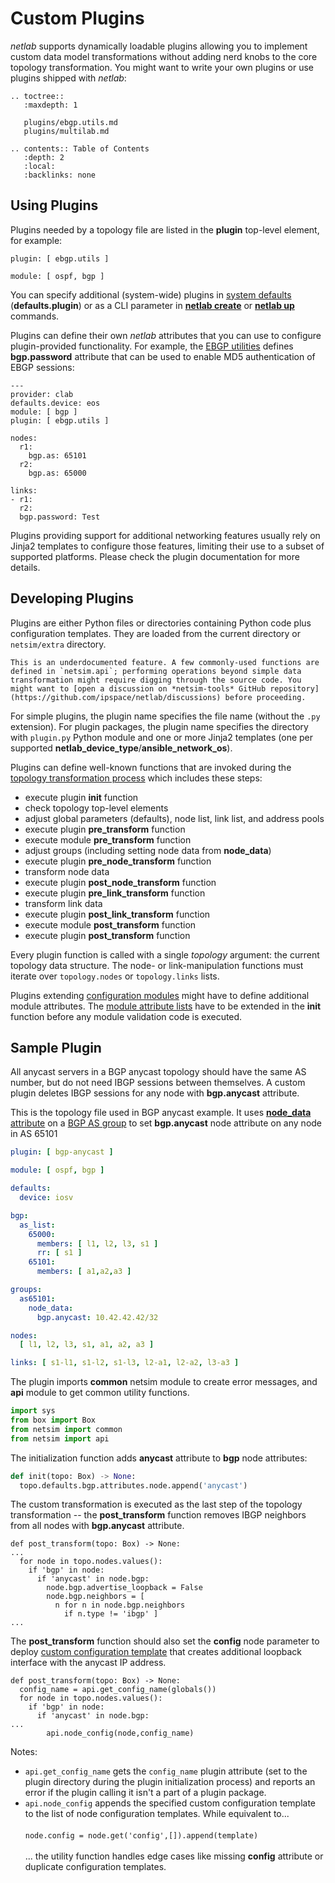# Custom Plugins

*netlab* supports dynamically loadable plugins allowing you to implement custom data model transformations without adding nerd knobs to the core topology transformation. You might want to write your own plugins or use plugins shipped with _netlab_:

```eval_rst
.. toctree::
   :maxdepth: 1

   plugins/ebgp.utils.md
   plugins/multilab.md
```

```eval_rst
.. contents:: Table of Contents
   :depth: 2
   :local:
   :backlinks: none
```

## Using Plugins

Plugins needed by a topology file are listed in the **plugin** top-level element, for example:

```
plugin: [ ebgp.utils ]

module: [ ospf, bgp ]
```

You can specify additional (system-wide) plugins in [system defaults](defaults.md) (**defaults.plugin**) or as a CLI parameter in **[netlab create](netlab/create.md)** or **[netlab up](netlab/up.md)** commands.

Plugins can define their own _netlab_ attributes that you can use to configure plugin-provided functionality. For example, the [EBGP utilities](plugins/ebgp.utils.md) defines **bgp.password** attribute that can be used to enable MD5 authentication of EBGP sessions:

```
---
provider: clab
defaults.device: eos
module: [ bgp ]
plugin: [ ebgp.utils ]

nodes:
  r1:
    bgp.as: 65101
  r2:
    bgp.as: 65000

links:
- r1:
  r2:
  bgp.password: Test
```

Plugins providing support for additional networking features usually rely on Jinja2 templates to configure those features, limiting their use to a subset of supported platforms. Please check the plugin documentation for more details.

## Developing Plugins

Plugins are either Python files or directories containing Python code plus configuration templates. They are loaded from the current directory or `netsim/extra` directory.

```{warning}
This is an underdocumented feature. A few commonly-used functions are defined in `netsim.api`; performing operations beyond simple data transformation might require digging through the source code. You might want to [open a discussion on *netsim-tools* GitHub repository](https://github.com/ipspace/netlab/discussions) before proceeding.
```

For simple plugins, the plugin name specifies the file name (without the `.py` extension). For plugin packages, the plugin name specifies the directory with `plugin.py` Python module and one or more Jinja2 templates (one per supported **netlab_device_type**/**ansible_network_os**).

Plugins can define well-known functions that are invoked during the [topology transformation process](dev/transform.md) which includes these steps:

* execute plugin **init** function
* check topology top-level elements
* adjust global parameters (defaults), node list, link list, and address pools
* execute plugin **pre_transform** function
* execute module **pre_transform** function
* adjust groups (including setting node data from **node_data**)
* execute plugin **pre_node_transform** function
* transform node data
* execute plugin **post_node_transform** function
* execute plugin **pre_link_transform** function
* transform link data
* execute plugin **post_link_transform** function
* execute module **post_transform** function
* execute plugin **post_transform** function

Every plugin function is called with a single *topology* argument: the current topology data structure. The node- or link-manipulation functions must iterate over `topology.nodes` or `topology.links` lists.

Plugins extending [configuration modules](modules.md) might have to define additional module attributes. The [module attribute lists](dev/module-attributes.md) have to be extended in the **init** function before any module validation code is executed.

## Sample Plugin

All anycast servers in a BGP anycast topology should have the same AS number, but do not need IBGP sessions between themselves. A custom plugin deletes IBGP sessions for any node with **bgp.anycast** attribute.

This is the topology file used in BGP anycast example. It uses [**node_data** attribute](groups.md#setting-node-data-in-groups) on a [BGP AS group](groups.md#automatic-bgp-groups) to set **bgp.anycast** node attribute on any node in AS 65101

```yaml
plugin: [ bgp-anycast ]

module: [ ospf, bgp ]

defaults:
  device: iosv

bgp:
  as_list:
    65000:
      members: [ l1, l2, l3, s1 ]
      rr: [ s1 ]
    65101:
      members: [ a1,a2,a3 ]

groups:
  as65101:
    node_data:
      bgp.anycast: 10.42.42.42/32

nodes:
  [ l1, l2, l3, s1, a1, a2, a3 ]

links: [ s1-l1, s1-l2, s1-l3, l2-a1, l2-a2, l3-a3 ]
```

The plugin imports **common** netsim module to create error messages, and **api** module to get common utility functions.

```python
import sys
from box import Box
from netsim import common
from netsim import api
```

The initialization function adds **anycast** attribute to **bgp** node attributes:

```python
def init(topo: Box) -> None:
  topo.defaults.bgp.attributes.node.append('anycast')
```

The custom transformation is executed as the last step of the topology transformation -- the **post_transform** function removes IBGP neighbors from all nodes with **bgp.anycast** attribute.

```
def post_transform(topo: Box) -> None:
...
  for node in topo.nodes.values():
    if 'bgp' in node:
      if 'anycast' in node.bgp:
        node.bgp.advertise_loopback = False
        node.bgp.neighbors = [
          n for n in node.bgp.neighbors
            if n.type != 'ibgp' ]
...
```

The **post_transform** function should also set the **config** node parameter to deploy [custom configuration template](groups.md#custom-configuration-templates) that creates additional loopback interface with the anycast IP address.

```
def post_transform(topo: Box) -> None:
  config_name = api.get_config_name(globals())
  for node in topo.nodes.values():
    if 'bgp' in node:
      if 'anycast' in node.bgp:
...
        api.node_config(node,config_name)
```

Notes:

* `api.get_config_name` gets the `config_name` plugin attribute (set to the plugin directory during the plugin initialization process) and reports an error if the plugin calling it isn't a part of a plugin package.
* `api.node_config` appends the specified custom configuration template to the list of node configuration templates. While equivalent to...\
  \
  `node.config = node.get('config',[]).append(template)`\
  \
  ... the utility function handles edge cases like missing **config** attribute or duplicate configuration templates.

